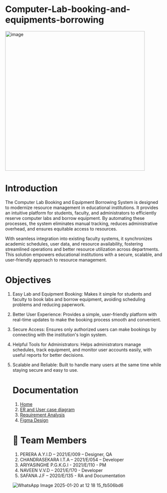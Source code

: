 # Computer-Lab-booking-and-equipments-borrowing

<img width="446" alt="image" src="https://github.com/user-attachments/assets/f06d1374-f9b1-4769-80b3-1c25fa9fa89b" />



# Introduction
The Computer Lab Booking and Equipment Borrowing System is designed to modernize resource management in educational institutions. It provides an intuitive platform for students, faculty, and administrators to efficiently reserve computer labs and borrow equipment. By automating these processes, the system eliminates manual tracking, reduces administrative overhead, and ensures equitable access to resources.

With seamless integration into existing faculty systems, it synchronizes academic schedules, user data, and resource availability, fostering streamlined operations and better resource utilization across departments. This solution empowers educational institutions with a secure, scalable, and user-friendly approach to resource management.

# Objectives 

1. Easy Lab and Equipment Booking: Makes it simple for students and faculty to book labs and borrow equipment, avoiding scheduling problems and reducing paperwork.  

2. Better User Experience: Provides a simple, user-friendly platform with real-time updates to make the booking process smooth and convenient.  

3. Secure Access: Ensures only authorized users can make bookings by connecting with the institution's login system.  

4. Helpful Tools for Administrators: Helps administrators manage schedules, track equipment, and monitor user accounts easily, with useful reports for better decisions.  

5. Scalable and Reliable: Built to handle many users at the same time while staying secure and easy to use.  


   # Documentation

   1. [Home](https://github.com/KanchanaAriyasinghe/Computer-Lab-booking-and-equipments-borrowing/wiki)
   2. [ER and User case diagram](https://github.com/KanchanaAriyasinghe/Computer-Lab-booking-and-equipments-borrowing/wiki/ER-and-User-case-diagram)
   3. [Requirement Analysis](https://github.com/KanchanaAriyasinghe/Computer-Lab-booking-and-equipments-borrowing/wiki/3.-Requirement-Analysis)
   4. [Figma Design](https://www.figma.com/design/Ij2mQQ7izpwZDqINBiQMpw/Isurinda-D.-Perera's-team-library?node-id=3343-1247&t=BAuUhSL232AjJV0a-1)

   # 👥 Team Members
   1. PERERA A.Y.I.D – 2021/E/009 – Designer, QA
   2. CHANDRASEKARA I.T.A – 2021/E/054 – Developer
   3. ARIYASINGHE P.G.K.G.I - 2021/E/110 - PM
   4. NAVEEN V.V.D – 2021/E/170 - Developer
   5. SAFANA J.F – 2020/E/135 - RA and Documentation

   ![WhatsApp Image 2025-01-20 at 12 18 15_fb506bd6](https://github.com/user-attachments/assets/2e5e11cd-0cec-40a3-b1ce-b43777713697)

